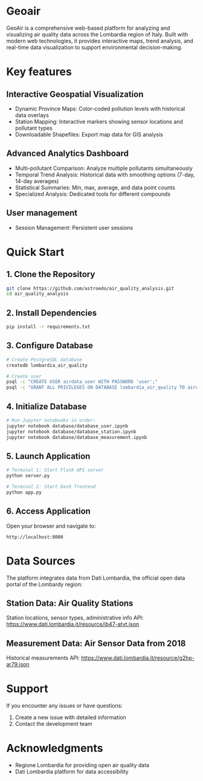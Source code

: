 # Geoair 

GeoAir is a comprehensive web-based platform for analyzing and visualizing air quality data across the Lombardia region of Italy. Built with modern web technologies, it provides interactive maps, trend analysis, and real-time data visualization to support environmental decision-making.

# Key features 
## Interactive Geospatial Visualization
* Dynamic Province Maps: Color-coded pollution levels with historical data overlays
* Station Mapping: Interactive markers showing sensor locations and pollutant types
* Downloadable Shapefiles: Export map data for GIS analysis

## Advanced Analytics Dashboard
* Multi-pollutant Comparison: Analyze multiple pollutants simultaneously
* Temporal Trend Analysis: Historical data with smoothing options (7-day, 14-day averages)
* Statistical Summaries: Min, max, average, and data point counts
* Specialized Analysis: Dedicated tools for different compounds

## User management
* Session Management: Persistent user sessions

# Quick Start

## 1. Clone the Repository
```bash
git clone https://github.com/astroedo/air_quality_analysis.git
cd air_quality_analysis
```
## 2. Install Dependencies
```bash
pip install -r requirements.txt
```

## 3. Configure Database
```bash
# Create PostgreSQL database
createdb lombardia_air_quality

# Create user
psql -c "CREATE USER airdata_user WITH PASSWORD 'user';"
psql -c "GRANT ALL PRIVILEGES ON DATABASE lombardia_air_quality TO airdata_user;"
```

## 4. Initialize Database
```bash
# Run Jupyter notebooks in order:
jupyter notebook database/database_user.ipynb
jupyter notebook database/database_station.ipynb
jupyter notebook database/database_measurement.ipynb
```

## 5. Launch Application
```bash
# Terminal 1: Start Flask API server
python server.py

# Terminal 2: Start Dash frontend  
python app.py
```

## 6. Access Application
Open your browser and navigate to:
```
http://localhost:8000
```
# Data Sources 
The platform integrates data from Dati Lombardia, the official open data portal of the Lombardy region:

## Station Data: Air Quality Stations

Station locations, sensor types, administrative info
API: https://www.dati.lombardia.it/resource/ib47-atvt.json


## Measurement Data: Air Sensor Data from 2018

Historical measurements
API: https://www.dati.lombardia.it/resource/g2hp-ar79.json


# Support
If you encounter any issues or have questions:

1. Create a new issue with detailed information
2. Contact the development team

# Acknowledgments

* Regione Lombardia for providing open air quality data
* Dati Lombardia platform for data accessibility

